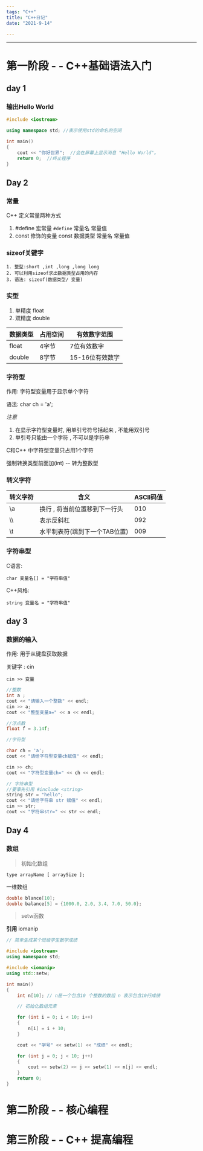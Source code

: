 ```yaml
---
tags: "C++"
title: "C++日记"
date: "2021-9-14"

---
```






---

# 第一阶段  - -  C++基础语法入门

## day 1 

### 输出Hello World



```c++
#include <iostream> 

using namespace std; //表示使用std的命名的空间 

int main()
{
	cout << "你好世界";  //会在屏幕上显示消息 "Hello World"。
	return 0;  //终止程序
}
```



## Day 2



### 常量

C++ 定义常量两种方式

1. #define 宏常量 `#define`  常量名 常量值
2. const 修饰的变量 const 数据类型 常量名 常量值



### sizeof关键字

```
1. 整型:short ,int ,long ,long long
2. 可以利用sizeof求出数据类型占用的内存
3. 语法: sizeof(数据类型/ 变量)
```



### 实型

1. 单精度 float
2. 双精度 double



| 数据类型 | 占用空间 | 有效数字范围    |
| -------- | -------- | --------------- |
| float    | 4字节    | 7位有效数字     |
| double   | 8字节    | 15-16位有效数字 |



### 字符型

作用: 字符型变量用于显示单个字符

语法: char ch = 'a';



*注意*

1. 在显示字符型变量时, 用单引号符号括起来  , 不能用双引号
2. 单引号只能由一个字符 , 不可以是字符串

C和C++ 中字符型变量只占用1个字符



强制转换类型前面加(int) -- 转为整数型



### 转义字符



| 转义字符 | 含义                          | ASCII码值 |
| -------- | ----------------------------- | --------- |
| \a       | 换行 , 将当前位置移到下一行头 | 010       |
| \\\      | 表示反斜杠                    | 092       |
| \t       | 水平制表符(跳到下一个TAB位置) | 009       |



### 字符串型



C语言:

`char 变量名[] = "字符串值"`

C++风格:

`string 变量名 = "字符串值"`



## day 3

### 数据的输入

作用: 用于从键盘获取数据

关键字 : cin

`cin >> 变量 `

```c++
//整数
int a ;
cout << "请输入一个整数" << endl;
cin >> a;
cout << "整型变量a=" << a << endl;

//浮点数
float f = 3.14f;

//字符型

char ch = 'a';
cout << "请给字符型变量ch赋值" << endl;

cin >> ch;
cout << "字符型变量ch=" << ch << endl;

// 字符串型
//要事先引用 #include <string>
string str = "hello";
cout << "请给字符串 str 赋值" << endl;
cin >> str;
cout << "字符串str=" << str << endl;


```

## Day 4

### 数组

> 初始化数组

```
type arrayName [ arraySize ];
```

一维数组

```c++
double blance[10];
double balance[5] = {1000.0, 2.0, 3.4, 7.0, 50.0};
```

> setw函数

**引用** iomanip

```C++
// 简单生成某个班级学生数学成绩

#include <iostream>
using namespace std;

#include <iomanip>
using std::setw;

int main()
{
	int n[10]; // n是一个包含10 个整数的数组 n 表示包含10行成绩

	// 初始化数组元素

	for (int i = 0; i < 10; i++)
	{
		n[i] = i + 10;
	}

	cout << "学号" << setw(1) << "成绩" << endl;

	for (int j = 0; j < 10; j++)
	{
		cout << setw(2) << j << setw(1) << n[j] << endl;
	}
	return 0;
}
```







# 第二阶段 - -  核心编程





# 第三阶段 - - C++ 提高编程

